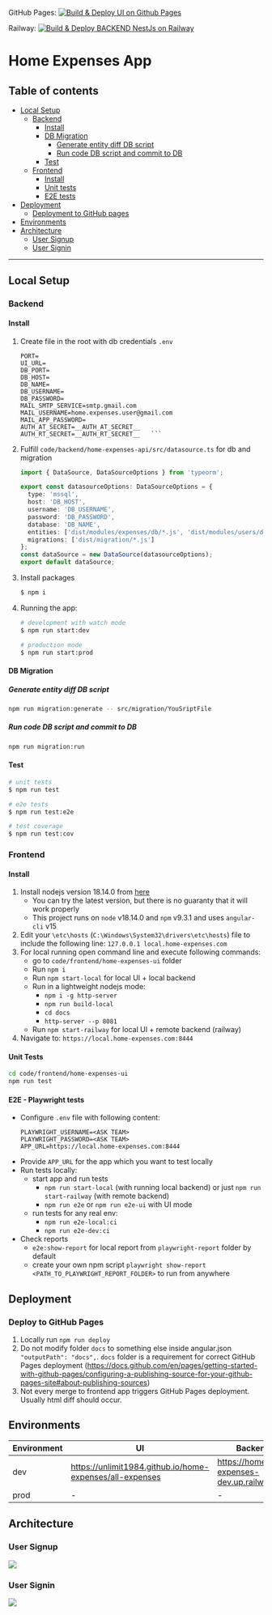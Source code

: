 GitHub Pages:
[![Build & Deploy UI on Github Pages](https://github.com/home-expenses-github-username/home-expenses/actions/workflows/build-ui-ghpages.yml/badge.svg)](https://github.com/home-expenses-github-username/home-expenses/actions/workflows/build-ui-ghpages.yml)

Railway:
[![Build & Deploy BACKEND NestJs on Railway](https://github.com/unlimit1984/home-expenses/actions/workflows/build-backend-railway.yml/badge.svg)](https://github.com/unlimit1984/home-expenses/actions/workflows/build-backend-railway.yml)

# Home Expenses App

## Table of contents

- [Local Setup](#local-setup)
  - [Backend](#backend)
    - [Install](#install)
    - [DB Migration](#db-migration)
      - [Generate entity diff DB script](#generate-entity-diff-db-script)
      - [Run code DB script and commit to DB](#run-code-db-script-and-commit-to-db)
    - [Test](#test)
  - [Frontend](#frontend)
    - [Install](#install-1)
    - [Unit tests](#unit-tests)
    - [E2E tests](#e2e---playwright-tests)
- [Deployment](#deployment)
  - [Deployment to GitHub pages](#deploy-to-github-pages)
- [Environments](#environments)
- [Architecture](#architecture)
  - [User Signup](#user-signup)
  - [User Signin](#user-signin)

---

## Local Setup

### Backend

#### Install

1. Create file in the root with db credentials
   `.env`

   ```
   PORT=
   UI_URL=
   DB_PORT=
   DB_HOST=
   DB_NAME=
   DB_USERNAME=
   DB_PASSWORD=
   MAIL_SMTP_SERVICE=smtp.gmail.com
   MAIL_USERNAME=home.expenses.user@gmail.com
   MAIL_APP_PASSWORD=
   AUTH_AT_SECRET=__AUTH_AT_SECRET__
   AUTH_RT_SECRET=__AUTH_RT_SECRET__   ```

2. Fulfill `code/backend/home-expenses-api/src/datasource.ts` for db and migration
    ```ts
    import { DataSource, DataSourceOptions } from 'typeorm';
    
    export const datasourceOptions: DataSourceOptions = {
      type: 'mssql',
      host: 'DB_HOST',
      username: 'DB_USERNAME',
      password: 'DB_PASSWORD',
      database: 'DB_NAME',
      entities: ['dist/modules/expenses/db/*.js', 'dist/modules/users/db/*.js'],
      migrations: ['dist/migration/*.js']
    };
    const dataSource = new DataSource(datasourceOptions);
    export default dataSource;
    
    ```
3. Install packages
   ```bash
   $ npm i
   ```
4. Running the app:

   ```bash
   # development with watch mode
   $ npm run start:dev

   # production mode
   $ npm run start:prod
   ```

#### DB Migration

##### Generate entity diff DB script

```bash
npm run migration:generate -- src/migration/YouSriptFile
```

##### Run code DB script and commit to DB

```bash
npm run migration:run
```

#### Test

```bash
# unit tests
$ npm run test

# e2e tests
$ npm run test:e2e

# test coverage
$ npm run test:cov
```

### Frontend

#### Install

1. Install nodejs version 18.14.0 from [here](https://nodejs.org/download/release/v18.14.0/)
   - You can try the latest version, but there is no guaranty that it will work properly
   - This project runs on `node` v18.14.0 and `npm` v9.3.1 and uses `angular-cli` v15
2. Edit your `\etc\hosts` (`C:\Windows\System32\drivers\etc\hosts`) file to include the following line: `127.0.0.1 local.home-expenses.com`
3. For local running open command line and execute following commands:
   - go to `code/frontend/home-expenses-ui` folder
   - Run `npm i`
   - Run `npm start-local` for local UI + local backend
   - Run in a lightweight nodejs mode:
     - `npm i -g http-server`
     - `npm run build-local`
     - `cd docs`
     - `http-server --p 8081`
   - Run `npm start-railway` for local UI + remote backend (railway)
4. Navigate to: `https://local.home-expenses.com:8444`

#### Unit Tests

```bash
cd code/frontend/home-expenses-ui
npm run test
```

#### E2E - Playwright tests
- Configure `.env` file with following content:
  ```
  PLAYWRIGHT_USERNAME=<ASK TEAM>
  PLAYWRIGHT_PASSWORD=<ASK TEAM>
  APP_URL=https://local.home-expenses.com:8444
  ```
- Provide `APP_URL` for the app which you want to test locally
- Run tests locally:
    - start app and run tests
        - `npm run start-local` (with running local backend) or just `npm run start-railway` (with remote backend)
        - `npm run e2e` or `npm run e2e-ui` with UI mode
    - run tests for any real env:
        - `npm run e2e-local:ci`
        - `npm run e2e-dev:ci`
- Check reports
  - `e2e:show-report` for local report from `playwright-report` folder by default
  - create your own npm script `playwright show-report <PATH_TO_PLAYWRIGHT_REPORT_FOLDER>` to run from anywhere

## Deployment

### Deploy to GitHub Pages

1. Locally run `npm run deploy`
2. Do not modify folder `docs` to something else inside angular.json `"outputPath": "docs",`.
   `docs` folder is a requirement for correct GitHub Pages deployment
   (https://docs.github.com/en/pages/getting-started-with-github-pages/configuring-a-publishing-source-for-your-github-pages-site#about-publishing-sources)
3. Not every merge to frontend app triggers GitHub Pages deployment. Usually html diff should occur.

## Environments

| Environment | UI                                                       | Backend                                  | Swagger URL                                  |
| ----------- | -------------------------------------------------------- | ---------------------------------------- | -------------------------------------------- |
| dev         | https://unlimit1984.github.io/home-expenses/all-expenses | https://home-expenses-dev.up.railway.app | https://home-expenses-dev.up.railway.app/api |
| prod        | -                                                        | -                                        | -                                            |

## Architecture

### User Signup

![](docs/assets/plantuml/mail-service/user-signup.svg)

### User Signin

![](docs/assets/plantuml/mail-service/user-signin.svg)
